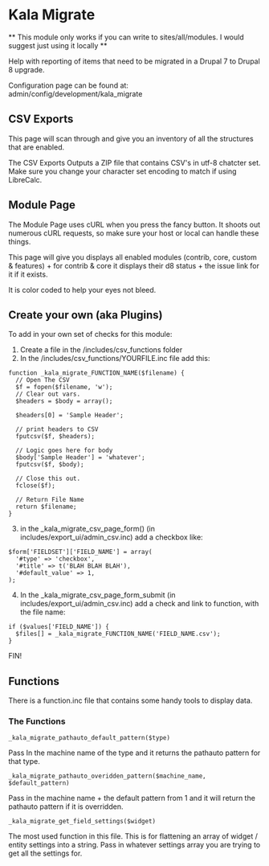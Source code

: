 # Kala Migrate

** This module only works if you can write to sites/all/modules.  I would suggest just using it locally **

Help with reporting of items that need to be migrated in a Drupal 7 to Drupal 8 upgrade.

Configuration page can be found at: admin/config/development/kala_migrate

## CSV Exports

This page will scan through and give you an inventory of all the structures that are enabled.

The CSV Exports Outputs a ZIP file that contains CSV's in utf-8 chatcter set.  Make sure you change your character set encoding to match if using LibreCalc.

## Module Page

The Module Page uses cURL when you press the fancy button.  It shoots out numerous cURL requests, so make sure your host or local can handle these things.

This page will give you displays all enabled modules (contrib, core, custom & features) + for contrib & core it displays their d8 status + the issue link for it if it exists.

It is color coded to help your eyes not bleed.

## Create your own (aka Plugins)

To add in your own set of checks for this module:

1. Create a file in the /includes/csv_functions folder
2. In the /includes/csv_functions/YOURFILE.inc file add this:

```
function _kala_migrate_FUNCTION_NAME($filename) {
  // Open The CSV
  $f = fopen($filename, 'w');
  // Clear out vars.
  $headers = $body = array();

  $headers[0] = 'Sample Header';

  // print headers to CSV
  fputcsv($f, $headers);

  // Logic goes here for body
  $body['Sample Header'] = 'whatever';
  fputcsv($f, $body);

  // Close this out.
  fclose($f);

  // Return File Name
  return $filename;
}
```

3. in the _kala_migrate_csv_page_form() (in includes/export_ui/admin_csv.inc) add a checkbox like:
```
$form['FIELDSET']['FIELD_NAME'] = array(
  '#type' => 'checkbox',
  '#title' => t('BLAH BLAH BLAH'),
  '#default_value' => 1,
);
```

4. In the _kala_migrate_csv_page_form_submit (in includes/export_ui/admin_csv.inc) add a check and link to function, with the file name:
```
if ($values['FIELD_NAME']) {
  $files[] = _kala_migrate_FUNCTION_NAME('FIELD_NAME.csv');
}
```

FIN!

## Functions

There is a function.inc file that contains some handy tools to display data.

### The Functions

```
_kala_migrate_pathauto_default_pattern($type)
```
Pass In the machine name of the type and it returns the pathauto pattern for that type.

```
_kala_migrate_pathauto_overidden_pattern($machine_name, $default_pattern)
```
Pass in the machine name + the default pattern from 1 and it will return the pathauto pattern if it is overridden.

```
_kala_migrate_get_field_settings($widget)
```
The most used function in this file.  This is for flattening an array of widget / entity settings into a string.  Pass in whatever settings array you are trying to get all the settings for.


